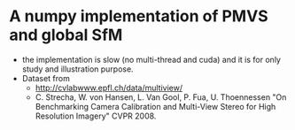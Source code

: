 
# A numpy implementation of PMVS and global SfM

* the implementation is slow (no multi-thread and cuda) and it is for only study and illustration purpose.
* Dataset from
  - http://cvlabwww.epfl.ch/data/multiview/
  - C. Strecha, W. von Hansen, L. Van Gool, P. Fua, U. Thoennessen
    "On Benchmarking Camera Calibration and Multi-View Stereo for High Resolution Imagery"
     CVPR 2008.


